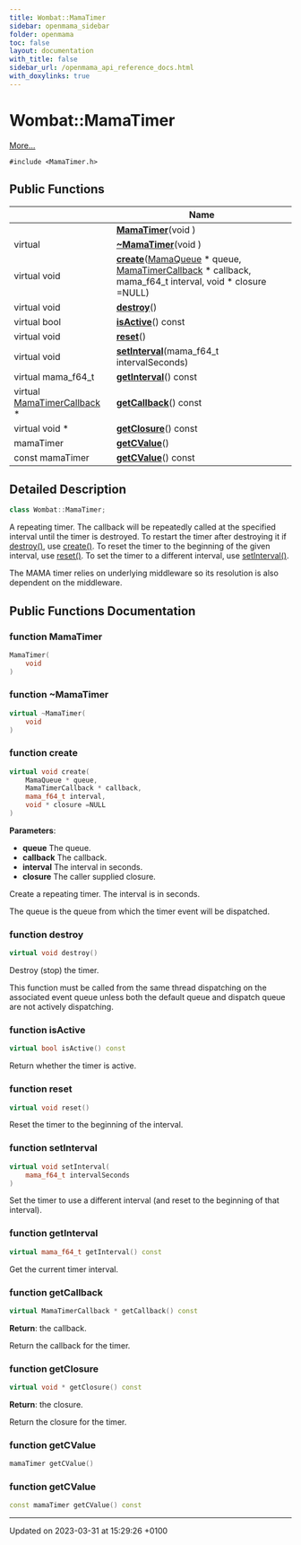 ```yaml
---
title: Wombat::MamaTimer
sidebar: openmama_sidebar
folder: openmama
toc: false
layout: documentation
with_title: false
sidebar_url: /openmama_api_reference_docs.html
with_doxylinks: true
---
```


# Wombat::MamaTimer



 [More...](#detailed-description)


`#include <MamaTimer.h>`

## Public Functions

|                | Name           |
| -------------- | -------------- |
| | **[MamaTimer](classWombat_1_1MamaTimer.html#function-mamatimer)**(void ) |
| virtual | **[~MamaTimer](classWombat_1_1MamaTimer.html#function-~mamatimer)**(void ) |
| virtual void | **[create](classWombat_1_1MamaTimer.html#function-create)**([MamaQueue](classWombat_1_1MamaQueue.html) * queue, [MamaTimerCallback](classWombat_1_1MamaTimerCallback.html) * callback, mama_f64_t interval, void * closure =NULL) |
| virtual void | **[destroy](classWombat_1_1MamaTimer.html#function-destroy)**() |
| virtual bool | **[isActive](classWombat_1_1MamaTimer.html#function-isactive)**() const |
| virtual void | **[reset](classWombat_1_1MamaTimer.html#function-reset)**() |
| virtual void | **[setInterval](classWombat_1_1MamaTimer.html#function-setinterval)**(mama_f64_t intervalSeconds) |
| virtual mama_f64_t | **[getInterval](classWombat_1_1MamaTimer.html#function-getinterval)**() const |
| virtual [MamaTimerCallback](classWombat_1_1MamaTimerCallback.html) * | **[getCallback](classWombat_1_1MamaTimer.html#function-getcallback)**() const |
| virtual void * | **[getClosure](classWombat_1_1MamaTimer.html#function-getclosure)**() const |
| mamaTimer | **[getCValue](classWombat_1_1MamaTimer.html#function-getcvalue)**() |
| const mamaTimer | **[getCValue](classWombat_1_1MamaTimer.html#function-getcvalue)**() const |

## Detailed Description

```cpp
class Wombat::MamaTimer;
```


A repeating timer. The callback will be repeatedly called at the specified interval until the timer is destroyed. To restart the timer after destroying it if [destroy()](classWombat_1_1MamaTimer.html#function-destroy), use [create()](classWombat_1_1MamaTimer.html#function-create). To reset the timer to the beginning of the given interval, use [reset()](classWombat_1_1MamaTimer.html#function-reset). To set the timer to a different interval, use [setInterval()](classWombat_1_1MamaTimer.html#function-setinterval).

The MAMA timer relies on underlying middleware so its resolution is also dependent on the middleware. 

## Public Functions Documentation

### function MamaTimer

```cpp
MamaTimer(
    void 
)
```


### function ~MamaTimer

```cpp
virtual ~MamaTimer(
    void 
)
```


### function create

```cpp
virtual void create(
    MamaQueue * queue,
    MamaTimerCallback * callback,
    mama_f64_t interval,
    void * closure =NULL
)
```


**Parameters**: 

  * **queue** The queue. 
  * **callback** The callback. 
  * **interval** The interval in seconds. 
  * **closure** The caller supplied closure. 


Create a repeating timer. The interval is in seconds.

The queue is the queue from which the timer event will be dispatched.


### function destroy

```cpp
virtual void destroy()
```


Destroy (stop) the timer. 

 This function must be called from the same thread dispatching on the associated event queue unless both the default queue and dispatch queue are not actively dispatching. 


### function isActive

```cpp
virtual bool isActive() const
```


Return whether the timer is active. 


### function reset

```cpp
virtual void reset()
```


Reset the timer to the beginning of the interval. 


### function setInterval

```cpp
virtual void setInterval(
    mama_f64_t intervalSeconds
)
```


Set the timer to use a different interval (and reset to the beginning of that interval). 


### function getInterval

```cpp
virtual mama_f64_t getInterval() const
```


Get the current timer interval. 


### function getCallback

```cpp
virtual MamaTimerCallback * getCallback() const
```


**Return**: the callback. 

Return the callback for the timer.


### function getClosure

```cpp
virtual void * getClosure() const
```


**Return**: the closure. 

Return the closure for the timer.


### function getCValue

```cpp
mamaTimer getCValue()
```


### function getCValue

```cpp
const mamaTimer getCValue() const
```


-------------------------------

Updated on 2023-03-31 at 15:29:26 +0100